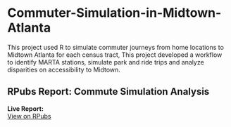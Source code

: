 # Commuter-Simulation-in-Midtown-Atlanta
This project used R to simulate commuter journeys from home locations to Midtown Atlanta for each census tract, This project developed a workflow to identify MARTA stations, simulate park and ride trips and analyze disparities on accessibility to Midtown.

## RPubs Report: Commute Simulation Analysis
**Live Report:**  
[View on RPubs]([https://rpubs.com/yourusername/yourreport](https://rpubs.com/srinivaskonreddy315/1245940))


